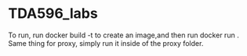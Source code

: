 # TDA596_labs

To run, run docker build -t <image-name> to create an image,and then run docker run <image-name> <Port-number> . Same thing for proxy, simply run it inside of the proxy folder. 
